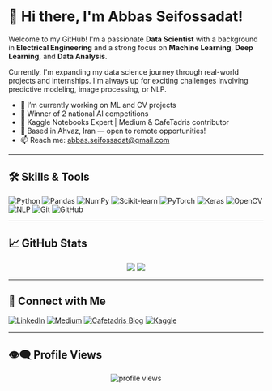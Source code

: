# 👋 Hi there, I'm Abbas Seifossadat!

Welcome to my GitHub! I'm a passionate **Data Scientist** with a background in **Electrical Engineering** and a strong focus on **Machine Learning**, **Deep Learning**, and **Data Analysis**.

Currently, I'm expanding my data science journey through real-world projects and internships. I'm always up for exciting challenges involving predictive modeling, image processing, or NLP.

- 🔭 I’m currently working on ML and CV projects
- 🥇 Winner of 2 national AI competitions
- 🧠 Kaggle Notebooks Expert | Medium & CafeTadris contributor
- 📍 Based in Ahvaz, Iran — open to remote opportunities!
- 📫 Reach me: abbas.seifossadat@gmail.com

---

## 🛠️ Skills & Tools

![Python](https://img.shields.io/badge/-Python-3776AB?style=flat&logo=python&logoColor=white)
![Pandas](https://img.shields.io/badge/-Pandas-150458?style=flat&logo=pandas&logoColor=white)
![NumPy](https://img.shields.io/badge/-NumPy-013243?style=flat&logo=numpy)
![Scikit-learn](https://img.shields.io/badge/-Scikit--learn-F7931E?style=flat&logo=scikit-learn&logoColor=white)
![PyTorch](https://img.shields.io/badge/-PyTorch-EE4C2C?style=flat&logo=pytorch&logoColor=white)
![Keras](https://img.shields.io/badge/-Keras-D00000?style=flat&logo=keras&logoColor=white)
![OpenCV](https://img.shields.io/badge/-OpenCV-5C3EE8?style=flat&logo=opencv&logoColor=white)
![NLP](https://img.shields.io/badge/-NLP-800080?style=flat)
![Git](https://img.shields.io/badge/-Git-F05032?style=flat&logo=git&logoColor=white)
![GitHub](https://img.shields.io/badge/-GitHub-181717?style=flat&logo=github)

---

## 📈 GitHub Stats

<p align="center">
  <img src="https://github-readme-stats.vercel.app/api?username=Abbas-Seifossadat&show_icons=true&theme=radical" />
  <img src="https://github-readme-streak-stats.herokuapp.com/?user=Abbas-Seifossadat&theme=radical" />
</p>

---

## 🔗 Connect with Me

[![LinkedIn](https://img.shields.io/badge/-LinkedIn-0A66C2?style=flat&logo=linkedin&logoColor=white)](https://linkedin.com/in/abbas-seifossadat-563756106)
[![Medium](https://img.shields.io/badge/-Medium-000000?style=flat&logo=medium)](https://medium.com/@abbas.seifossadat)
[![Cafetadris Blog](https://img.shields.io/badge/-CafeTadris-FF6600?style=flat)](https://cafetadris.com/blog/author/abbas-seifossadat/)
[![Kaggle](https://img.shields.io/badge/-Kaggle-20BEFF?style=flat&logo=kaggle&logoColor=white)](https://www.kaggle.com/abbasseifossadat)

---

## 👁️‍🗨️ Profile Views

<p align="center">
  <img src="https://komarev.com/ghpvc/?username=Abbas-Seifossadat&label=Profile%20views&color=0e75b6&style=flat" alt="profile views" />
</p>
